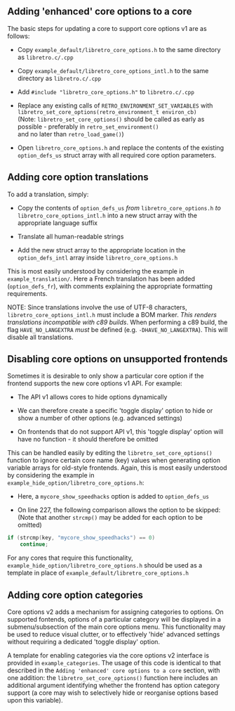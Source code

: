 ## Adding 'enhanced' core options to a core

The basic steps for updating a core to support core options v1 are as follows:

- Copy `example_default/libretro_core_options.h` to the same directory as `libretro.c/.cpp`

- Copy `example_default/libretro_core_options_intl.h` to the same directory as `libretro.c/.cpp`

- Add `#include "libretro_core_options.h"` to `libretro.c/.cpp`

- Replace any existing calls of `RETRO_ENVIRONMENT_SET_VARIABLES` with `libretro_set_core_options(retro_environment_t environ_cb)`  
  (Note: `libretro_set_core_options()` should be called as early as possible - preferably in `retro_set_environment()`  
  and no later than `retro_load_game()`)

- Open `libretro_core_options.h` and replace the contents of the existing `option_defs_us` struct array with all required core option parameters.  

## Adding core option translations

To add a translation, simply:

- Copy the contents of `option_defs_us` *from* `libretro_core_options.h` *to* `libretro_core_options_intl.h` into a new struct array with the appropriate language suffix

- Translate all human-readable strings

- Add the new struct array to the appropriate location in the `option_defs_intl` array inside `libretro_core_options.h`

This is most easily understood by considering the example in `example_translation/`. Here a French translation has been added (`option_defs_fr`), with comments explaining the appropriate formatting requirements.

NOTE: Since translations involve the use of UTF-8 characters, `libretro_core_options_intl.h` must include a BOM marker. *This renders translations incompatible with c89 builds*. When performing a c89 build, the flag `HAVE_NO_LANGEXTRA` *must* be defined (e.g. `-DHAVE_NO_LANGEXTRA`). This will disable all translations.

## Disabling core options on unsupported frontends

Sometimes it is desirable to only show a particular core option if the frontend supports the new core options v1 API. For example:

- The API v1 allows cores to hide options dynamically

- We can therefore create a specific 'toggle display' option to hide or show a number of other options (e.g. advanced settings)

- On frontends that do not support API v1, this 'toggle display' option will have no function - it should therefore be omitted

This can be handled easily by editing the `libretro_set_core_options()` function to ignore certain core name (key) values when generating option variable arrays for old-style frontends. Again, this is most easily understood by considering the example in `example_hide_option/libretro_core_options.h`:

- Here, a `mycore_show_speedhacks` option is added to `option_defs_us`

- On line 227, the following comparison allows the option to be skipped:  
  (Note that another `strcmp()` may be added for each option to be omitted)

```c
if (strcmp(key, "mycore_show_speedhacks") == 0)
	continue;
```

For any cores that require this functionality, `example_hide_option/libretro_core_options.h` should be used as a template in place of `example_default/libretro_core_options.h`

## Adding core option categories

Core options v2 adds a mechanism for assigning categories to options. On supported fontends, options of a particular category will be displayed in a submenu/subsection of the main core options menu. This functionality may be used to reduce visual clutter, or to effectively 'hide' advanced settings without requiring a dedicated 'toggle display' option.

A template for enabling categories via the core options v2 interface is provided in `example_categories`. The usage of this code is identical to that described in the `Adding 'enhanced' core options to a core` section, with one addition: the `libretro_set_core_options()` function here includes an additional argument identifying whether the frontend has option category support (a core may wish to selectively hide or reorganise options based upon this variable).
